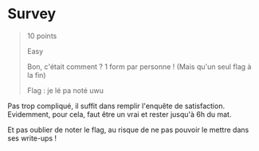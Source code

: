# Survey

> 10 points
>
> Easy
> 
> Bon, c'était comment ?
> 1 form par personne ! (Mais qu'un seul flag à la fin)
>
> Flag : je lé pa noté uwu

Pas trop compliqué, il suffit dans remplir l'enquête de satisfaction. Evidemment, pour cela, faut être un vrai et rester jusqu'à 6h du mat.

Et pas oublier de noter le flag, au risque de ne pas pouvoir le mettre dans ses write-ups !
